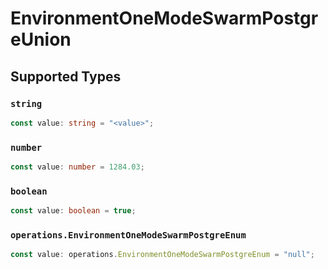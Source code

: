 # EnvironmentOneModeSwarmPostgreUnion


## Supported Types

### `string`

```typescript
const value: string = "<value>";
```

### `number`

```typescript
const value: number = 1284.03;
```

### `boolean`

```typescript
const value: boolean = true;
```

### `operations.EnvironmentOneModeSwarmPostgreEnum`

```typescript
const value: operations.EnvironmentOneModeSwarmPostgreEnum = "null";
```

